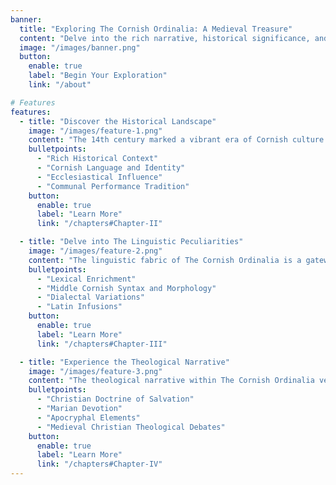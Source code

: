 ```yaml
---
banner:
  title: "Exploring The Cornish Ordinalia: A Medieval Treasure"
  content: "Delve into the rich narrative, historical significance, and enduring legacy of The Cornish Ordinalia, a remarkable trilogy of medieval religious plays from Cornwall."
  image: "/images/banner.png"
  button:
    enable: true
    label: "Begin Your Exploration"
    link: "/about"

# Features
features:
  - title: "Discover the Historical Landscape"
    image: "/images/feature-1.png"
    content: "The 14th century marked a vibrant era of Cornish culture. Discover the historical and cultural landscape from whence The Cornish Ordinalia sprung."
    bulletpoints:
      - "Rich Historical Context"
      - "Cornish Language and Identity"
      - "Ecclesiastical Influence"
      - "Communal Performance Tradition"
    button:
      enable: true
      label: "Learn More"
      link: "/chapters#Chapter-II"

  - title: "Delve into The Linguistic Peculiarities"
    image: "/images/feature-2.png"
    content: "The linguistic fabric of The Cornish Ordinalia is a gateway to the lexical and syntactic choices characteristic of Middle Cornish."
    bulletpoints:
      - "Lexical Enrichment"
      - "Middle Cornish Syntax and Morphology"
      - "Dialectal Variations"
      - "Latin Infusions"
    button:
      enable: true
      label: "Learn More"
      link: "/chapters#Chapter-III"

  - title: "Experience the Theological Narrative"
    image: "/images/feature-3.png"
    content: "The theological narrative within The Cornish Ordinalia ventures beyond the biblical canon, into apocryphal and legendary realms."
    bulletpoints:
      - "Christian Doctrine of Salvation"
      - "Marian Devotion"
      - "Apocryphal Elements"
      - "Medieval Christian Theological Debates"
    button:
      enable: true
      label: "Learn More"
      link: "/chapters#Chapter-IV"
---
```

